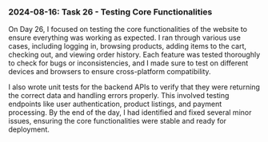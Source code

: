 ### 2024-08-16: Task 26 - Testing Core Functionalities

On Day 26, I focused on testing the core functionalities of the website to ensure everything was working as expected. I ran through various use cases, including logging in, browsing products, adding items to the cart, checking out, and viewing order history. Each feature was tested thoroughly to check for bugs or inconsistencies, and I made sure to test on different devices and browsers to ensure cross-platform compatibility.

I also wrote unit tests for the backend APIs to verify that they were returning the correct data and handling errors properly. This involved testing endpoints like user authentication, product listings, and payment processing. By the end of the day, I had identified and fixed several minor issues, ensuring the core functionalities were stable and ready for deployment.